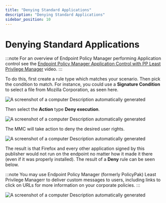 ```yaml
---
title: "Denying Standard Applications"
description: "Denying Standard Applications"
sidebar_position: 10
---
```


# Denying Standard Applications

:::note
For an overview of Endpoint Policy Manager performing Application control see the
[Endpoint Policy Manager Application Control with PP Least Privilege Manager](/docs/endpointpolicymanager/components/endpointprivilegemanager/videolearningcenter/basicsandgettingstarted/applicationcontrol.md)
video.
:::


To do this, first create a rule type which matches your scenario. Then pick the condition to match.
For instance, you could use a **Signature Condition** to select a file from Mozilla Corporation, as
seen here.

![A screenshot of a computer Description automatically generated](/images/endpointpolicymanager/leastprivilege/deny/denying_standard_applications.webp)

Then select the **Action** type **Deny execution**.

![A screenshot of a computer Description automatically generated](/images/endpointpolicymanager/leastprivilege/deny/denying_standard_applications_1.webp)

The MMC will take action to deny the desired user rights.

![A screenshot of a computer Description automatically generated](/images/endpointpolicymanager/leastprivilege/deny/denying_standard_applications_2.webp)

The result is that Firefox and every other application signed by this publisher would not run on the
endpoint no matter how it made it there (even if it was properly installed). The result of a
**Deny** rule can be seen below.

:::note
You may use Endpoint Policy Manager (formerly PolicyPak) Least Privilege Managerr to
deliver custom messages to users, including links to click on URLs for more information on your
corporate policies.
:::


![A screenshot of a computer Description automatically generated](/images/endpointpolicymanager/leastprivilege/deny/denying_standard_applications_3.webp)
